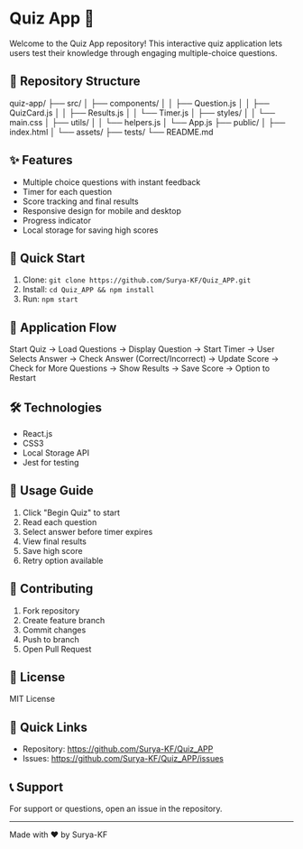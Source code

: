 
# Quiz App 🎯


Welcome to the Quiz App repository! This interactive quiz application lets users test their knowledge through engaging multiple-choice questions.


## 📁 Repository Structure

quiz-app/
├── src/
│   ├── components/
│   │   ├── Question.js
│   │   ├── QuizCard.js
│   │   ├── Results.js
│   │   └── Timer.js
│   ├── styles/
│   │   └── main.css
│   ├── utils/
│   │   └── helpers.js
│   └── App.js
├── public/
│   ├── index.html
│   └── assets/
├── tests/
└── README.md

## ✨ Features

- Multiple choice questions with instant feedback
- Timer for each question
- Score tracking and final results
- Responsive design for mobile and desktop
- Progress indicator
- Local storage for saving high scores

## 🚀 Quick Start

1. Clone: `git clone https://github.com/Surya-KF/Quiz_APP.git`
2. Install: `cd Quiz_APP && npm install`
3. Run: `npm start`

## 🔄 Application Flow

Start Quiz → Load Questions → Display Question → Start Timer → User Selects Answer → 
Check Answer (Correct/Incorrect) → Update Score → Check for More Questions → 
Show Results → Save Score → Option to Restart

## 🛠️ Technologies

- React.js
- CSS3
- Local Storage API
- Jest for testing

## 📝 Usage Guide

1. Click "Begin Quiz" to start
2. Read each question
3. Select answer before timer expires
4. View final results
5. Save high score
6. Retry option available

## 🤝 Contributing

1. Fork repository
2. Create feature branch
3. Commit changes
4. Push to branch
5. Open Pull Request

## 📄 License

MIT License

## 🔗 Quick Links

- Repository: https://github.com/Surya-KF/Quiz_APP
- Issues: https://github.com/Surya-KF/Quiz_APP/issues

## 📞 Support

For support or questions, open an issue in the repository.

---
Made with ❤️ by Surya-KF
